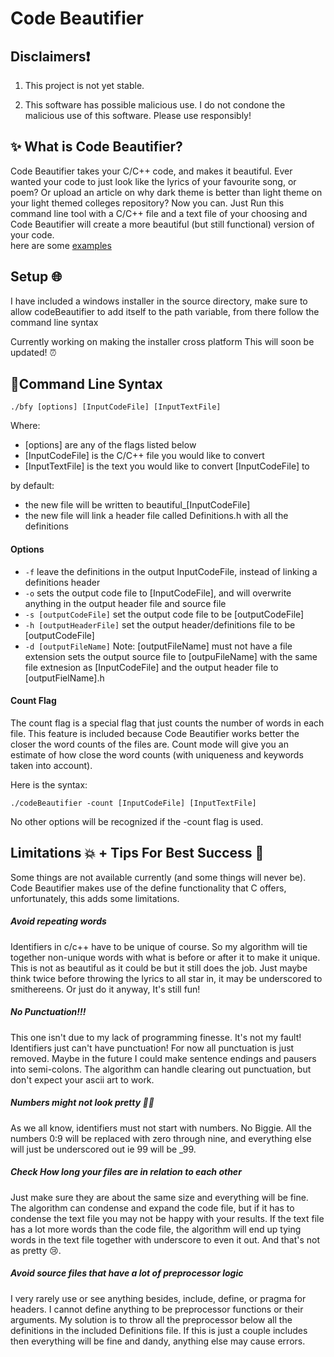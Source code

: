 # Code Beautifier

## Disclaimers:exclamation: 
1. This project is not yet stable.  

2. This software has possible malicious use. I do not condone the malicious
use of this software. Please use responsibly!

<!-- what the project does, why to use it, examples, how to use it (installation), command line syntax-->
## :sparkles: What is Code Beautifier?

Code Beautifier takes your C/C++ code, and makes it beautiful.
Ever wanted your code to just look like the lyrics of your favourite song,
or poem? Or upload an article on why dark theme is better than light theme 
on your light themed colleges repository? Now you can. Just Run this command 
line tool with a C/C++ file and a text file of your choosing and Code Beautifier
will create a more beautiful (but still functional) version of your code.  
here are some [examples](https://github.com/ConorMurphy21/codeBeautifier/tree/master/examples)

## Setup :globe_with_meridians: 

I have included a windows installer in the source directory,
make sure to allow codeBeautifier to add itself to the path variable,
from there follow the command line syntax

Currently working on making the installer cross platform
This will soon be updated! :alarm_clock:
 
## :page_with_curl:Command Line Syntax

``` 
./bfy [options] [InputCodeFile] [InputTextFile] 
```

Where:
 * [options] are any of the flags listed below
 * [InputCodeFile] is the C/C++ file you would like to convert
 * [InputTextFile] is the text you would like to convert [InputCodeFile] to
 
 by default:
 * the new file will be written to beautiful_[InputCodeFile]
 * the new file will link a header file called Definitions.h 
 with all the definitions
 
#### Options

* ```-f``` leave the definitions in the output InputCodeFile, 
instead of linking a definitions header
* ```-o``` sets the output code file to [InputCodeFile], and will overwrite
anything in the output header file and source file
* ```-s [outputCodeFile]``` set the output code file to be [outputCodeFile]
* ```-h [outputHeaderFile]``` set the output header/definitions file to be [outputCodeFile]
* ```-d [outputFileName]``` Note: [outputFileName] must not have a file extension
sets the output source file to [outpuFileName] with the same file extnesion as [InputCodeFile]
and the output header file to [outputFielName].h

#### Count Flag

The count flag is a special flag that just counts the number of words in each file.
This feature is included because Code Beautifier works better the closer the
word counts of the files are. Count mode will give you an estimate of how close
the word counts (with uniqueness and keywords taken into account).  

Here is the syntax:
```
./codeBeautifier -count [InputCodeFile] [InputTextFile]
```
No other options will be recognized if the -count flag is used.


## Limitations :boom: + Tips For Best Success :star2:
Some things are not available currently (and some things will never be).
Code Beautifier makes use of the define functionality that C offers, unfortunately,
this adds some limitations.

##### Avoid repeating words
Identifiers in c/c++ have to be unique of course. So my algorithm will 
tie together non-unique words with what is before or after it to make 
it unique. This is not as beautiful as it could be but it still does the job.
Just maybe think twice before throwing the lyrics to all star in, 
it may be underscored to smithereens. Or just do it anyway, It's still fun!

##### No Punctuation!!!
This one isn't due to my lack of programming finesse. It's not my fault!  
Identifiers just can't have punctuation! For now all punctuation is just removed.
Maybe in the future I could make sentence endings and pausers into semi-colons. 
The algorithm can handle clearing out punctuation, but don't expect your
ascii art to work.

##### Numbers might not look pretty :woman_shrugging: 
As we all know, identifiers must not start with numbers. No Biggie.
All the numbers 0:9 will be replaced with zero through nine, and everything 
else will just be underscored out ie 99 will be _99.

##### Check How long your files are in relation to each other
Just make sure they are about the same size and everything will be fine. 
The algorithm can condense and expand the code file, but if it has to 
condense the text file you may not be happy with your results. If the 
text file has a lot more words than the code file, the algorithm will 
end up tying words in the text file together with underscore to 
even it out. And that's not as pretty :cry:.

##### Avoid source files that have a lot of preprocessor logic
I very rarely use or see anything besides, include, define, or pragma for headers.
I cannot define anything to be preprocessor functions or their arguments. My solution is to throw
all the preprocessor below all the definitions in the included Definitions file. 
If this is just a couple includes then everything will be fine and dandy, anything else
may cause errors.

 
